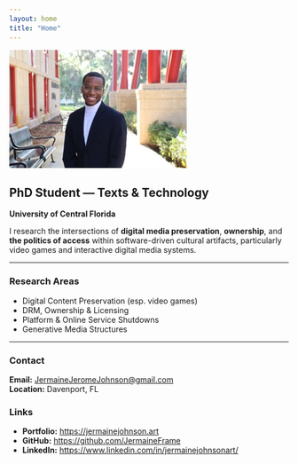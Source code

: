 ```yaml
---
layout: home
title: "Home"
---
```

![Featured Image](/assets/featured-image.jpg)

## PhD Student — Texts & Technology  
**University of Central Florida**

I research the intersections of **digital media preservation**, **ownership**, and **the politics of access** within software-driven cultural artifacts, particularly video games and interactive digital media systems.

---

### **Research Areas**
- Digital Content Preservation (esp. video games)
- DRM, Ownership & Licensing
- Platform & Online Service Shutdowns
- Generative Media Structures

---

### **Contact**
**Email:** JermaineJeromeJohnson@gmail.com  
**Location:** Davenport, FL  

### **Links**
- **Portfolio:** https://jermainejohnson.art  
- **GitHub:** https://github.com/JermaineFrame  
- **LinkedIn:** https://www.linkedin.com/in/jermainejohnsonart/